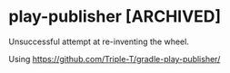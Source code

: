 # play-publisher [ARCHIVED]

Unsuccessful attempt at re-inventing the wheel.

Using https://github.com/Triple-T/gradle-play-publisher/
